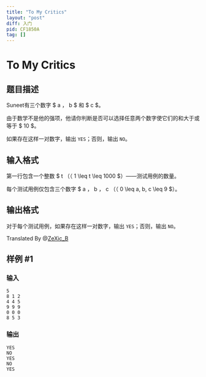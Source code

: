 ```yaml
---
title: "To My Critics"
layout: "post"
diff: 入门
pid: CF1850A
tag: []
---
```


# To My Critics

## 题目描述

Suneet有三个数字 $ a ， b $ 和 $ c $。

由于数学不是他的强项，他请你判断是否可以选择任意两个数字使它们的和大于或等于 $ 10 $。

如果存在这样一对数字，输出 `YES`；否则，输出 `NO`。

## 输入格式

第一行包含一个整数 $ t （（ 1 \leq t \leq 1000 $）——测试用例的数量。

每个测试用例仅包含三个数字 $ a ， b ， c （（ 0 \leq a, b, c \leq 9 $）。

## 输出格式

对于每个测试用例，如果存在这样一对数字，输出 `YES`；否则，输出  `NO`。

Translated By @[ZeXic_B](https://www.luogu.com.cn/user/661274)

## 样例 #1

### 输入

```
5
8 1 2
4 4 5
9 9 9
0 0 0
8 5 3
```

### 输出

```
YES
NO
YES
NO
YES
```

